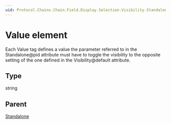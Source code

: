 ```yaml
---
uid: Protocol.Chains.Chain.Field.Display.Selection.Visibility.Standalone.Value
---
```


# Value element

Each Value tag defines a value the parameter referred to in the Standalone@pid attribute must have to toggle the visibility to the opposite setting of the one defined in the Visibility@default attribute.

## Type

string

## Parent

[Standalone](xref:Protocol.Chains.Chain.Field.Display.Selection.Visibility.Standalone)
